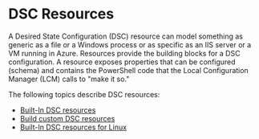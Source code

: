 # DSC Resources
A Desired State Configuration (DSC) resource can model something as generic as a file or a Windows process or as specific as an IIS server or a VM running in Azure. Resources provide the building blocks for a DSC configuration. A resource exposes properties that can be configured (schema) and contains the PowerShell code that the Local Configuration Manager (LCM) calls to "make it so."

The following topics describe DSC resources:
- [Built-In DSC resources](builtInResource.md)
- [Build custom DSC resources](authoringResource.md)
- [Built-In DSC resources for Linux](lnxBuiltInResources.md)